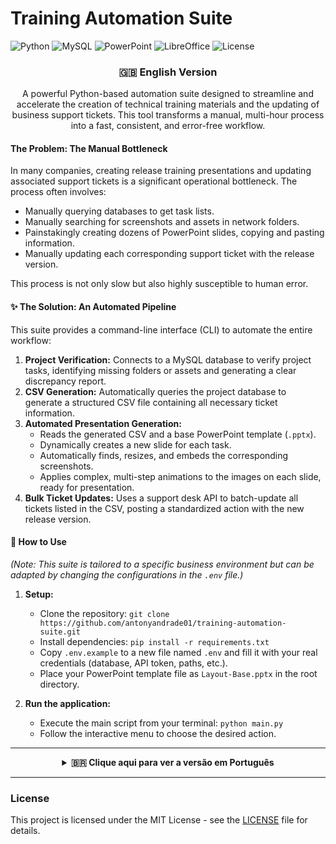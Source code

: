 # Training Automation Suite

![Python](https://img.shields.io/badge/Python-3.7%2B-blue?style=for-the-badge&logo=python)
![MySQL](https://img.shields.io/badge/MySQL-4479A1?style=for-the-badge&logo=mysql&logoColor=white)
![PowerPoint](https://img.shields.io/badge/PowerPoint-B7472A?style=for-the-badge&logo=microsoftpowerpoint&logoColor=white)
![LibreOffice](https://img.shields.io/badge/LibreOffice-18A303?style=for-the-badge&logo=libreofficet&logoColor=white)
![License](https://img.shields.io/github/license/antonyandrade01/training-automation-suite?style=for-the-badge)

<!-- English Version (Default) -->
<div align="center">

### 🇬🇧 English Version

A powerful Python-based automation suite designed to streamline and accelerate the creation of technical training materials and the updating of business support tickets. This tool transforms a manual, multi-hour process into a fast, consistent, and error-free workflow.
</div>

#### The Problem: The Manual Bottleneck

In many companies, creating release training presentations and updating associated support tickets is a significant operational bottleneck. The process often involves:
*   Manually querying databases to get task lists.
*   Manually searching for screenshots and assets in network folders.
*   Painstakingly creating dozens of PowerPoint slides, copying and pasting information.
*   Manually updating each corresponding support ticket with the release version.

This process is not only slow but also highly susceptible to human error.

#### ✨ The Solution: An Automated Pipeline

This suite provides a command-line interface (CLI) to automate the entire workflow:

1.  **Project Verification:** Connects to a MySQL database to verify project tasks, identifying missing folders or assets and generating a clear discrepancy report.
2.  **CSV Generation:** Automatically queries the project database to generate a structured CSV file containing all necessary ticket information.
3.  **Automated Presentation Generation:**
    *   Reads the generated CSV and a base PowerPoint template (`.pptx`).
    *   Dynamically creates a new slide for each task.
    *   Automatically finds, resizes, and embeds the corresponding screenshots.
    *   Applies complex, multi-step animations to the images on each slide, ready for presentation.
4.  **Bulk Ticket Updates:** Uses a support desk API to batch-update all tickets listed in the CSV, posting a standardized action with the new release version.

#### 🚀 How to Use

*(Note: This suite is tailored to a specific business environment but can be adapted by changing the configurations in the `.env` file.)*

1.  **Setup:**
    *   Clone the repository: `git clone https://github.com/antonyandrade01/training-automation-suite.git`
    *   Install dependencies: `pip install -r requirements.txt`
    *   Copy `.env.example` to a new file named `.env` and fill it with your real credentials (database, API token, paths, etc.).
    *   Place your PowerPoint template file as `Layout-Base.pptx` in the root directory.

2.  **Run the application:**
    *   Execute the main script from your terminal: `python main.py`
    *   Follow the interactive menu to choose the desired action.

---
<!-- Collapsible Portuguese Version -->
<details align="center">
  <summary><b>🇧🇷 Clique aqui para ver a versão em Português</b></summary>
  
  ### 🇧🇷 Versão em Português

  <p>Uma poderosa suíte de automação em Python, projetada para otimizar e acelerar a criação de materiais de treinamento técnico e a atualização de tickets de suporte. Esta ferramenta transforma um processo manual de várias horas em um fluxo de trabalho rápido, consistente e livre de erros.</p>

  <h4>O Problema: O Gargalo Manual</h4>
  <p>Em muitas empresas, a criação de apresentações de treinamento e a atualização dos tickets de suporte associados é um gargalo operacional. O processo frequentemente envolve:</p>
  <ul>
    <li>Consultar manualmente bancos de dados.</li>
    <li>Procurar manualmente por screenshots em pastas de rede.</li>
    <li>Criar dezenas de slides no PowerPoint, copiando e colando informações.</li>
    <li>Atualizar manualmente cada ticket de suporte com a versão do lançamento.</li>
  </ul>
  <p>Este processo é lento e altamente suscetível a erros humanos.</p>
  
  <h4>✨ A Solução: Um Pipeline Automatizado</h4>
  <p>Esta suíte oferece uma interface de linha de comando (CLI) para automatizar todo o fluxo de trabalho:</p>
  <ol>
    <li><strong>Verificação de Projeto:</strong> Conecta-se a um banco de dados MySQL para verificar tarefas, identificando pendências e gerando um relatório de discrepâncias.</li>
    <li><strong>Geração de CSV:</strong> Consulta o banco de dados para gerar um arquivo CSV estruturado com as informações dos tickets.</li>
    <li><strong>Geração Automatizada de Apresentação:</strong>
      <ul>
        <li>Lê o CSV e um template de PowerPoint (<code>.pptx</code>).</li>
        <li>Cria dinamicamente um slide para cada tarefa.</li>
        <li>Encontra, redimensiona e insere automaticamente os screenshots.</li>
        <li>Aplica animações complexas e sequenciais às imagens em cada slide.</li>
      </ul>
    </li>
    <li><strong>Atualizações de Ticket em Massa:</strong> Usa a API de um sistema de suporte para atualizar em lote todos os tickets listados no CSV com uma ação padronizada.</li>
  </ol>
</details>

---

### License

This project is licensed under the MIT License - see the [LICENSE](LICENSE) file for details.